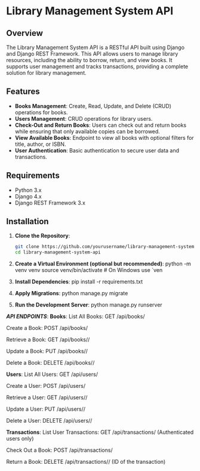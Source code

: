 # Library Management System API

## Overview

The Library Management System API is a RESTful API built using Django and Django REST Framework. This API allows users to manage library resources, including the ability to borrow, return, and view books. It supports user management and tracks transactions, providing a complete solution for library management.

## Features

- **Books Management**: Create, Read, Update, and Delete (CRUD) operations for books.
- **Users Management**: CRUD operations for library users.
- **Check-Out and Return Books**: Users can check out and return books while ensuring that only available copies can be borrowed.
- **View Available Books**: Endpoint to view all books with optional filters for title, author, or ISBN.
- **User Authentication**: Basic authentication to secure user data and transactions.

## Requirements

- Python 3.x
- Django 4.x
- Django REST Framework 3.x

## Installation

1. **Clone the Repository**:
   ```bash
   git clone https://github.com/yourusername/library-management-system-api.git
   cd library-management-system-api

2. **Create a Virtual Environment (optional but recommended)**:
python -m venv venv
source venv/bin/activate  # On Windows use `ven

3. **Install Dependencies**:
pip install -r requirements.txt

4. **Apply Migrations**:
python manage.py migrate

5. **Run the Development Server**:
python manage.py runserver

***API ENDPOINTS***:
**Books**:
List All Books: GET /api/books/

Create a Book: POST /api/books/

Retrieve a Book: GET /api/books/<id>/

Update a Book: PUT /api/books/<id>/

Delete a Book: DELETE /api/books/<id>/

**Users**:
List All Users: GET /api/users/

Create a User: POST /api/users/

Retrieve a User: GET /api/users/<id>/

Update a User: PUT /api/users/<id>/

Delete a User: DELETE /api/users/<id>/

**Transactions**:
List User Transactions: GET /api/transactions/ (Authenticated users only)

Check Out a Book: POST /api/transactions/

Return a Book: DELETE /api/transactions/<id>/ (ID of the transaction)

